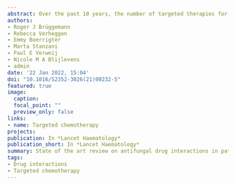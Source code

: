 ```yaml
---
abstract: Over the past 10 years, the number of targeted therapies for haematological malignancies has substantially increased, and many new drugs have entered the market. Many of these therapies have shown improved disease-free survival and  reduced  toxicity  compared  with  existing  treatments,  especially  in  older  patients.  However,  most  of  these  new drugs  undergo  extensive  hepatic  metabolism  and  exhibit  moderate  to  severe  drug–drug  interactions  with  triazole antifungal agents, which are essential for the prophylaxis and long-term treatment of invasive fungal infections. In this Review, we give a comprehensive overview of all known drug–drug interactions between new targeted drugs for haematological malignancies and antifungal drugs, in particular the triazoles. We begin with a general background on drug–drug interactions. Next, we provide a management strategy for the use of each targeted haematological drug, and discuss the possible role of therapeutic drug monitoring for both the triazole and the haematological drugs. This Review  aims  to  provide  practical  guidance  to  clinical  haematologists  on  managing  the  complex  interplay  between targeted therapies for haematological malignancies and triazole antifungal drugs, to pursue better outcomes for their patients.
authors:
- Roger J Brüggemann
- Rebecca Verheggen
- Emmy Boerrigter
- Marta Stanzani
- Paul E Verweij
- Nicole M A Blijlevens
- admin
date: '22 Jan 2022, 15:04'
doi: "10.1016/S2352-3026(21)00232-5"
featured: true
image:
  caption: 
  focal_point: ""
  preview_only: false
links:
- name: Targeted chemotherapy
projects: 
publication: In *Lancet Haematology*
publication_short: In *Lancet Haematology*
summary: State of the art review on antifungal drug interactions in patients receiving targeted chemotherapy for haematological malignancies
tags:
- Drug interactions
- Targeted chemotherapy
---
```


